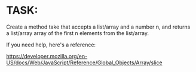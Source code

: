 # TASK:
Create a method take that accepts a list/array and a number n, and returns a list/array array of the first n elements from the list/array.

If you need help, here's a reference:

https://developer.mozilla.org/en-US/docs/Web/JavaScript/Reference/Global_Objects/Array/slice
